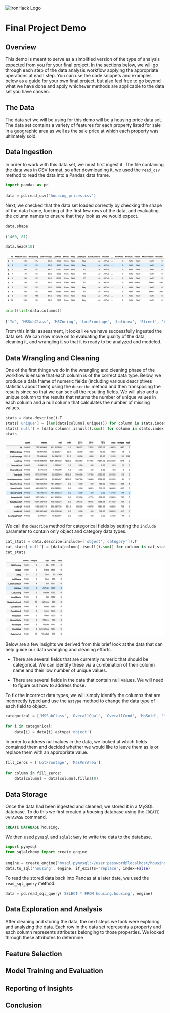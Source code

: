 ![IronHack Logo](https://s3-eu-west-1.amazonaws.com/ih-materials/uploads/upload_d5c5793015fec3be28a63c4fa3dd4d55.png)

# Final Project Demo

## Overview

This demo is meant to serve as a simplified version of the type of analysis expected from you for your final project. In the sections below, we will go through each step of the data analysis workflow applying the appropriate operations at each step. You can use the code snippets and examples below as a guide for your own final project, but also feel free to go beyond what we have done and apply whichever methods are applicable to the data set you have chosen.

## The Data

The data set we will be using for this demo will be a housing price data set. The data set contains a variety of features for each property listed for sale in a geographic area as well as the sale price at which each property was ultimately sold.

## Data Ingestion

In order to work with this data set, we must first ingest it. The file containing the data was in CSV format, so after downloading it, we used the `read_csv` method to read the data into a Pandas data frame.

```python
import pandas as pd

data = pd.read_csv('housing_prices.csv')
```

Next, we checked that the data set loaded correctly by checking the shape of the data frame, looking at the first few rows of the data, and evaluating the column names to ensure that they look as we would expect.

```python
data.shape

(1460, 81)
```

```python
data.head(10)
```

![Housing Data](./images/housing-data.png)

```python
print(list(data.columns))

['Id', 'MSSubClass', 'MSZoning', 'LotFrontage', 'LotArea', 'Street', 'Alley', 'LotShape', 'LandContour', 'Utilities', 'LotConfig', 'LandSlope', 'Neighborhood', 'Condition1', 'Condition2', 'BldgType', 'HouseStyle', 'OverallQual', 'OverallCond', 'YearBuilt', 'YearRemodAdd', 'RoofStyle', 'RoofMatl', 'Exterior1st', 'Exterior2nd', 'MasVnrType', 'MasVnrArea', 'ExterQual', 'ExterCond', 'Foundation', 'BsmtQual', 'BsmtCond', 'BsmtExposure', 'BsmtFinType1', 'BsmtFinSF1', 'BsmtFinType2', 'BsmtFinSF2', 'BsmtUnfSF', 'TotalBsmtSF', 'Heating', 'HeatingQC', 'CentralAir', 'Electrical', '1stFlrSF', '2ndFlrSF', 'LowQualFinSF', 'GrLivArea', 'BsmtFullBath', 'BsmtHalfBath', 'FullBath', 'HalfBath', 'BedroomAbvGr', 'KitchenAbvGr', 'KitchenQual', 'TotRmsAbvGrd', 'Functional', 'Fireplaces', 'FireplaceQu', 'GarageType', 'GarageYrBlt', 'GarageFinish', 'GarageCars', 'GarageArea', 'GarageQual', 'GarageCond', 'PavedDrive', 'WoodDeckSF', 'OpenPorchSF', 'EnclosedPorch', '3SsnPorch', 'ScreenPorch', 'PoolArea', 'PoolQC', 'Fence', 'MiscFeature', 'MiscVal', 'MoSold', 'YrSold', 'SaleType', 'SaleCondition', 'SalePrice']
```

From this initial assessment, it looks like we have successfully ingested the data set. We can now move on to evaluating the quality of the data, cleaning it, and wrangling it so that it is ready to be analyzed and modeled.

## Data Wrangling and Cleaning

One of the first things we do in the wrangling and cleaning phase of the workflow is ensure that each column is of the correct data type. Below, we produce a data frame of numeric fields (including various descriptives statistics about them) using the `describe` method and then transposing the results since so that we can see all the resulting fields. We will also add a unique column to the results that returns the number of unique values in each column and a null column that calculates the number of missing values.

```python
stats = data.describe().T
stats['unique'] = [len(data[column].unique()) for column in stats.index]
stats['null'] = [data[column].isnull().sum() for column in stats.index]
stats
```

![Describe Data](./images/housing-data-describe.png)

We call the `describe` method for categorical fields by setting the `include` parameter to contain only object and category data types.

```python
cat_stats = data.describe(include=['object','category']).T
cat_stats['null'] = [data[column].isnull().sum() for column in cat_stats.index]
cat_stats
```

![Describe Data Categorical](./images/housing-data-describe-cat.png)

Below are a few insights we derived from this brief look at the data that can help guide our data wrangling and cleaning efforts.

* There are several fields that are currently numeric that should be categorical. We can identify these via a combination of their column name and their low number of unique values.

* There are several fields in the data that contain null values. We will need to figure out how to address those.

To fix the incorrect data types, we will simply identify the columns that are incorrectly typed and use the `astype` method to change the data type of each field to object.

```python
categorical = ['MSSubClass', 'OverallQual', 'OverallCond', 'MoSold', 'YrSold']

for i in categorical:
    data[i] = data[i].astype('object')
```

In order to address null values in the data, we looked at which fields contained them and decided whether we would like to leave them as is or replace them with an appropriate value.

```python
fill_zeros = ['LotFrontage', 'MasVnrArea']

for column in fill_zeros:
    data[column] = data[column].fillna(0)
```

## Data Storage

Once the data had been ingested and cleaned, we stored it in a MySQL database. To do this we first created a *housing* database using the `CREATE DATABASE` command.

```sql
CREATE DATABASE housing;
```

We then used `pymsql` and `sqlalchemy` to write the data to the database.

```python
import pymysql
from sqlalchemy import create_engine

engine = create_engine('mysql+pymysql://user:password@localhost/housing')
data.to_sql('housing', engine, if_exists='replace', index=False)
```

To read the stored data back into Pandas at a later date, we used the `read_sql_query` method.

```python
data = pd.read_sql_query('SELECT * FROM housing.housing', engine)
```

## Data Exploration and Analysis

After cleaning and storing the data, the next steps we took were exploring and analyzing the data. Each row in the data set represents a property and each column represents attributes belonging to those properties. We looked through these attributes to determine 

## Feature Selection

## Model Training and Evaluation

## Reporting of Insights

## Conclusion
